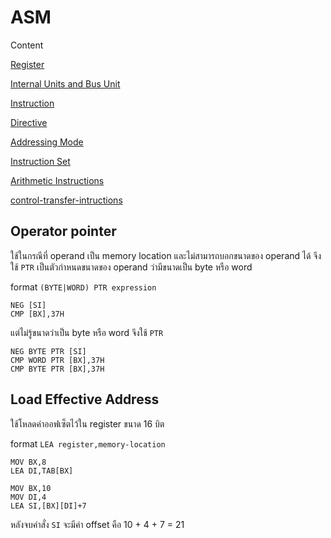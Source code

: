 # ASM

Content

[Register](ASM%20517b6b565be14944823217be2eb62014/Register%204a32276b12e64566a0a6b8c4d008a9ce.md)

[Internal Units and Bus Unit](ASM%20517b6b565be14944823217be2eb62014/Internal%20Units%20and%20Bus%20Unit%201e0e5aa1834f4f1cb4949e7458a71016.md)

[Instruction](ASM%20517b6b565be14944823217be2eb62014/Instruction%20aa065a9caf6a4fbcb8e4e2a01c397f02.md)

[Directive](ASM%20517b6b565be14944823217be2eb62014/Directive%20b82ba5c1e47446539817982c738781e3.md)

[Addressing Mode](ASM%20517b6b565be14944823217be2eb62014/Addressing%20Mode%2053a46008d6e84148b9cfc76caa15d22c.md)

[Instruction Set](ASM%20517b6b565be14944823217be2eb62014/Instruction%20Set%20031628dbe197471283dac1d54c7a5ac2.md)

[Arithmetic Instructions](ASM%20517b6b565be14944823217be2eb62014/Arithmetic%20Instructions%2031a7b6caa4484d1aa7a8eee1384ffad8.md)

[control-transfer-intructions](ASM%20517b6b565be14944823217be2eb62014/control-transfer-intructions%20592853bcda8a4fde9bf7770c974ea071.md)

## Operator pointer

ใช้ในกรณีที่ operand เป็น memory location และไม่สามารถบอกขนาดของ operand ได้ จึงใช้ `PTR` เป็นตัวกำหนดขนาดของ operand ว่ามีขนาดเป็น byte หรือ word

format `(BYTE|WORD) PTR expression`

```
NEG [SI]
CMP [BX],37H
```

แต่ไม่รู้ขนาดว่าเป็น byte หรือ word จึงใช้ `PTR`

```
NEG BYTE PTR [SI]
CMP WORD PTR [BX],37H
CMP BYTE PTR [BX],37H
```

## Load Effective Address

ใช้โหลดค่าออฟเซ็ตไว้ใน register ขนาด 16 บิต

 format `LEA register,memory-location`

```
MOV BX,8
LEA DI,TAB[BX]
```

```
MOV BX,10
MOV DI,4
LEA SI,[BX][DI]+7
```

หลังจบคำสั่ง `SI` จะมีค่า offset คือ 10 + 4 + 7 = 21